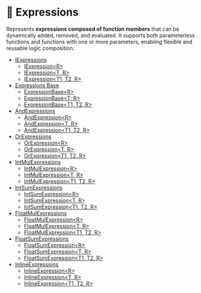 # 🧩 Expressions

Represents **expressions composed of function members** that can be dynamically added, removed, and evaluated. It
supports both parameterless functions and functions with one or more parameters, enabling flexible and reusable logic
composition.

- [IExpressions]()
    - [IExpression&lt;R&gt;]()
    - [IExpression&lt;T, R&gt;]()
    - [IExpression&lt;T1, T2, R&gt;]()
- [Expressions Base]()
    - [ExpressionBase&lt;R&gt;]()
    - [ExpressionBase&lt;T, R&gt;]()
    - [ExpressionBase&lt;T1, T2, R&gt;]()
- [AndExpressions]()
    - [AndExpression&lt;R&gt;]()
    - [AndExpression&lt;T, R&gt;]()
    - [AndExpression&lt;T1, T2, R&gt;]()
- [OrExpressions]()
    - [OrExpression&lt;R&gt;]()
    - [OrExpression&lt;T, R&gt;]()
    - [OrExpression&lt;T1, T2, R&gt;]()
- [IntMulExpressions]()
    - [IntMulExpression&lt;R&gt;]()
    - [IntMulExpression&lt;T, R&gt;]()
    - [IntMulExpression&lt;T1, T2, R&gt;]()
- [IntSumExpressions]()
    - [IntSumExpression&lt;R&gt;]()
    - [IntSumExpression&lt;T, R&gt;]()
    - [IntSumExpression&lt;T1, T2, R&gt;]()
- [FloatMulExpressions]()
    - [FloatMulExpression&lt;R&gt;]()
    - [FloatMulExpression&lt;T, R&gt;]()
    - [FloatMulExpression&lt;T1, T2, R&gt;]()
- [FloatSumExpressions]()
    - [FloatSumExpression&lt;R&gt;]()
    - [FloatSumExpression&lt;T, R&gt;]()
    - [FloatSumExpression&lt;T1, T2, R&gt;]()
- [InlineExpressions]()
    - [InlineExpression&lt;R&gt;]()
    - [InlineExpression&lt;T, R&gt;]()
    - [InlineExpression&lt;T1, T2, R&gt;]()